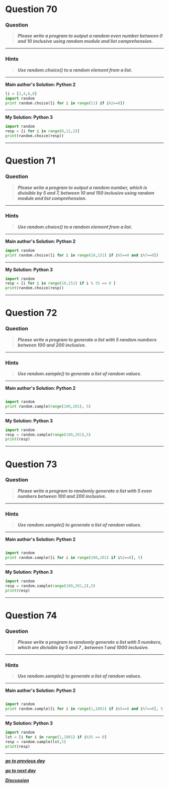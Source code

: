 # Question 70

### **Question**

> **_Please write a program to output a random even number between 0 and 10 inclusive using random module and list comprehension._**

---

### Hints

> **_Use random.choice() to a random element from a list._**

---

**Main author's Solution: Python 2**

```python
li = [2,4,6,8]
import random
print random.choice([i for i in range(11) if i%2==0])
```

---

**My Solution: Python 3**

```python
import random
resp = [i for i in range(0,11,2)]
print(random.choice(resp))
```

---

# Question 71

### **Question**

> **_Please write a program to output a random number, which is divisible by 5 and 7, between 10 and 150 inclusive using random module and list comprehension._**

---

### Hints

> **_Use random.choice() to a random element from a list._**

---

**Main author's Solution: Python 2**

```python
import random
print random.choice([i for i in range(10,151) if i%5==0 and i%7==0])
```

---

**My Solution: Python 3**

```python
import random
resp = [i for i in range(10,151) if i % 35 == 0 ]
print(random.choice(resp))
```

---

# Question 72

### **Question**

> **_Please write a program to generate a list with 5 random numbers between 100 and 200 inclusive._**

---

### Hints

> **_Use random.sample() to generate a list of random values._**

---

**Main author's Solution: Python 2**

```python

import random
print random.sample(range(100,201), 5)
```

---

**My Solution: Python 3**

```python
import random
resp = random.sample(range(100,201),5)
print(resp)
```

---

# Question 73

### **Question**

> **_Please write a program to randomly generate a list with 5 even numbers between 100 and 200 inclusive._**

---

### Hints

> **_Use random.sample() to generate a list of random values._**

---

**Main author's Solution: Python 2**

```python

import random
print random.sample([i for i in range(100,201) if i%2==0], 5)

```

---

**My Solution: Python 3**

```python
import random
resp = random.sample(range(100,201,2),5)
print(resp)
```

---

# Question 74

### **Question**

> **_Please write a program to randomly generate a list with 5 numbers, which are divisible by 5 and 7 , between 1 and 1000 inclusive._**

---

### Hints

> **_Use random.sample() to generate a list of random values._**

---

**Main author's Solution: Python 2**

```python

import random
print random.sample([i for i in range(1,1001) if i%5==0 and i%7==0], 5)
```

---

**My Solution: Python 3**

```python
import random
lst = [i for i in range(1,1001) if i%35 == 0]
resp = random.sample(lst,5)
print(resp)
```

---

[**_go to previous day_**](https://github.com/darkprinx/100-plus-Python-programming-exercises-extended/blob/master/Status/Day_17.md "Day 17")

[**_go to next day_**](https://github.com/darkprinx/100-plus-Python-programming-exercises-extended/blob/master/Status/Day_19.md "Day 19")

[**_Discussion_**](https://github.com/darkprinx/100-plus-Python-programming-exercises-extended/issues/3)
